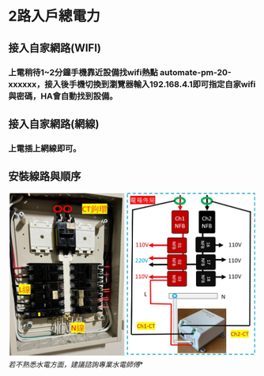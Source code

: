 # 2路入戶總電力
## 接入自家網路(WIFI)
### 上電稍待1~2分鐘手機靠近設備找wifi熱點 automate-pm-20-xxxxxx，接入後手機切換到瀏覽器輸入192.168.4.1即可指定自家wifi與密碼，HA會自動找到設備。
## 接入自家網路(網線)
### 上電插上網線即可。
## 安裝線路與順序
![Mosquitto_broker](/PM_02/image/pm_02_1.JPG)
*若不熟悉水電方面，建議諮詢專業水電師傅**
